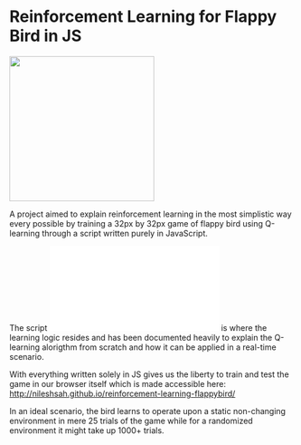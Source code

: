 Reinforcement Learning for Flappy Bird in JS
===================

<img src="https://raw.githubusercontent.com/nileshsah/reinforcement-learning-flappybird/master/images/high-score.png?token=AJ-IX5fex3nle8myzjXQyWzlA-1-rOZqks5ZoGimwA%3D%3D" width="256" height="256"/>

A project aimed to explain reinforcement learning in the most simplistic way every possible by training a 32px by 32px game of flappy bird using Q-learning through a script written purely in JavaScript.

The script ![`js/brain.js`](js/brain.js) is where the learning logic resides and has been documented heavily to explain the Q-learning alorigthm from scratch and how it can be applied in a real-time scenario.

With everything written solely in JS gives us the liberty to train and test the game in our browser itself which is made accessible here: http://nileshsah.github.io/reinforcement-learning-flappybird/

In an ideal scenario, the bird learns to operate upon a static non-changing environment in mere 25 trials of the game while for a randomized environment it might take up 1000+ trials.







